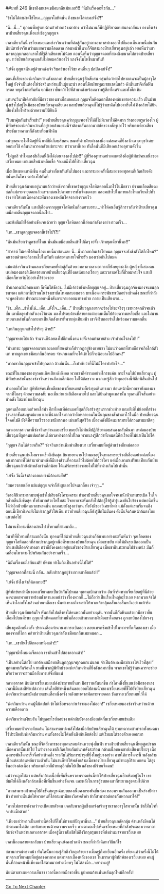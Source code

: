 ##บทที่ 249 นี่เขาถึงขนาดเขมือบกลืนมันเลยรึ!!
“นี่มันเรื่องอะไรกัน...”

“ข้าไม่ได้ตาฝาดใช่ไหม...กุญแจโลหิตนั่น ถึงขนาดไล่ตามเย่จั้ง?!”

“นี่...นี่...” ทุกคนที่อยู่รอบด้านอ้าปากกว้างตาค้าง ทว่าไม่นานก็มีปฏิกิริยาตอบสนองกลับมา ตรงดิ่งเข้าหาป๋ายเสี่ยวฉุนเพื่อแย่งชิงลูกกุญแจ

เวลาเดียวกันนี้ เซวี่ยเหมยและซ่งจวินหว่านที่ต่อสู้กันอยู่กลางอากาศห่างออกไปก็มองเห็นภาพนี้เช่นกัน นัยน์ตาซ่งจวินหว่านเผยความเดือดดาล ก่อนหน้านี้นางก็จับตามองป๋ายเสี่ยวฉุนอยู่แล้ว พอเห็นว่าเขาพลาดกุญแจดอกแรกไปก็รู้สึกเสียดายไม่น้อย ตอนนี้เห็นว่ากุญแจดอกที่สองถึงขนาดไล่กวดป๋ายเสี่ยวฉุน ทว่าป๋ายเสี่ยวฉุนกลับไม่ยอมคว้าเอาไว้ นางจึงโมโหขึ้นมาทันที

“เย่จั้ง กุญแจนั่นอยู่ด้านหลังเจ้า รีบคว้าเอาไว้ซะ คนอื่นๆ ปกป้องเย่จั้ง!”

ตอนที่เสียงของซ่งจวินหว่านดังออกมา ป๋ายเสี่ยวฉุนรู้สึกสับสน ครุ่นคิดว่าต่อไปหากตนจะเป็นผู้อาวุโสใหญ่ ยังจำเป็นต้องให้ซ่งจวินหว่านเป็นผู้แนะนำ ตอนนี้อีกฝ่ายพูดมาขนาดนี้แล้ว ดังนั้นเขาจึงกัดฟันกรอด หยุดวิ่งกะทันหัน ยกมือขวาขึ้นคว้าไปที่ด้านหลังพร้อมความรู้สึกทั้งเศร้าและทั้งฮึกเหิม

แทบจะวินาทีเดียวกับที่มือขวาของเขาเอื้อมออกมา กุญแจโลหิตดอกที่สองพลันขยายความเร็ว เป็นฝ่ายพุ่งเข้าไปอยู่ในมือของป๋ายเสี่ยวฉุนเสียเอง และป๋ายเสี่ยวฉุนก็ไม่รู้ว่าเขาคิดไปเองหรือไม่ ถึงคล้ายได้ยินเสียงไชโยโห่ร้องด้วยความปิติยินดี

“รีบมาคุ้มกันข้าเร็วเข้า!” พอป๋ายเสี่ยวฉุนคว้ากุญแจเอาไว้ได้ก็ไม่มีเวลาให้คิดมาก ร่างถอยกรูดว่องไว ผู้พิทักษ์ของซ่งจวินหว่านที่อยู่รอบด้านยามนี้จำต้องถลันออกมาสกัดขวางศัตรูเอาไว้ พริบตาเดียวเสียงประชันเวทคาถาก็ดังสะเทือนฟ้าดิน

แม้ทุกคนจะไม่ได้อยู่ที่นี่ แต่ก็มีเกือบสิบคน ขณะที่ต่างฝ่ายต่างลงมือ แต่ละคนก็ยิ่งควักเอาอาวุธวิเศษออกมาใช้ คลื่นน่าหวาดกลัวแผ่กระจาย ทว่าเวลานี้เอง ทันใดนั้นก็มีเสียงคนร้องอุทานดังขึ้น

“ไม่ถูกสิ ทำไมแสงสีเลือดนี่ถึงได้อ่อนจางลงไปล่ะ!!” ผู้ที่ร้องอุทานอย่างตกตะลึงคือผู้พิทักษ์คนหนึ่งของเซวี่ยเหมย เขาเผยสีหน้าเหลือเชื่อ จ้องเขม็งไปที่ป๋ายเสี่ยวฉุน

เมื่อเสียงของเขาดังขึ้น คนอื่นต่างก็พากันหันไปมอง และการมองครั้งนี้สมองของทุกคนก็เกิดเสียงดังสนั่นหวั่นไหว ตาค้างไปทันที

ป๋ายเสี่ยวฉุนค้นพบอยู่นานแล้วว่าหลังจากที่เขาคว้ากุญแจโลหิตดอกนี้มาไว้ในมือขวา ปราณเลือดสีแดงสดก็แผ่กระจายออกแล้วแทรกซอนไปตามทวารทั้งเจ็ดของเขา หลอมเข้าไปในกายแล้วไหลเวียนไปทั่วร่าง ทำให้บทเนื้อคงกระพันของเขาพลันโคจรอย่างรวดเร็ว

เวลาเดียวกันนั้น แสงสีเลือดจากกุญแจโลหิตนั่นก็ลดฮวบฮาบ...ทำให้คนอื่นรู้สึกราวกับว่าป๋ายเสี่ยวฉุนเขมือบกลืนกุญแจดอกนี้ลงไป...

และยังสัมผัสได้อย่างชัดเจนด้วยว่า กุญแจโลหิตดอกนี้อ่อนกำลังลงอย่างรวดเร็ว...

“เขา...เขาดูดกุญแจดอกนี้เข้าไปรึ?!”

“นั่นมันเรียกว่าดูดซะที่ไหน นั่นมันเขมือบกลืนเข้าไปชัดๆ เย่จั้ง เจ้าหยุดเดี๋ยวนี้นะ!!”

“สวรรค์ ไม่เคยได้ยินเรื่องแบบนี้มาก่อนเลย นี่...นี่หากเขากินเข้าไปหมด กุญแจจะยังส่งตัวได้อีกไหม?” คนรอบด้านตะลึงลานไปในทันที แต่ละคนหายใจถี่ระรัว มองเซ่อกันไปหมด

แม้แต่ซ่งจวินหว่านและเซวี่ยเหมยที่ต่อสู้กันด้วยเวทคาถากลางอากาศก็ยังหยุดชะงัก ผู้หญิงทั้งสองคนเหม่อมองแสงสีเลือดรอบกายป๋ายเสี่ยวฉุนที่ยิ่งลดน้อยลงเรื่อยๆ และเวลาแค่ไม่กี่ชั่วลมหายใจ แสงสีเลือดก็หายวับไปอย่างไร้ร่องรอย

ส่วนกลางฝ่ามือของเขา ก็เห็นได้ชัดว่า...ไม่มีเค้าว่ายังเหลือกุญแจอยู่...ป๋ายเสี่ยวฉุนถูกจ้องมองจนขนลุกขนพอง แต่เวลานี้ปราณในร่างเขาซัดโหมตลบอบอวล บทเนื้อคงกระพันระเบิดอย่างบ้าคลั่ง ขณะที่กำลังจะพูดอธิบาย ปราณระลอกหนึ่งดันกระจายออกมาทางปาก กลายเป็นเสียงเรอ...

“ข้า...เอิ๊ก...ข้าไม่ได้...เอิ๊ก...ตั้งใจ...เอิ๊ก...” ป๋ายเสี่ยวฉุนอยากจะร้องไห้ซะจริงๆ เขาหวาดกลัวจนตัวสั่น เอามืออุดปากตัวเองไว้แน่น มองไปรอบด้านที่สายตาแต่ละคนเต็มไปด้วยความเหลือเชื่อ และไม่นานสายตาเหล่านั้นก็กลายมาเป็นจิตสังหารที่พวยพุ่งเทียมฟ้า เขาจึงรีบถอยร่นไปพร้อมความแตกตื่น

“เขากินกุญแจเข้าไปจริงๆ ด้วย!!”

“กุญแจหายไปแล้ว จำนวนก็น้อยลงไปอีกหนึ่งคน เย่จั้งจอมทำลายล้าง เจ้าทำอะไรลงไป!!”

“ฆ่าเขาซะ กุญแจดอกแรกและดอกที่สองต่างก็ปรากฏอยู่ข้างกายเขา ไม่แน่ว่าดอกที่สามก็อาจเกิดใกล้ตัวเขา หากถูกเขาเขมือบกลืนอีกรอบ จำนวนคนที่จะได้เข้าไปก็จะน้อยลงไปอีกคน!”

“หากเขากินกุญแจเข้าไปทุกดอก ถ้าเช่นนั้น...ก็เท่ากับว่าที่นี่ไม่มีใครทำสำเร็จ...”

ขณะที่ในสมองของทุกคนเกิดเสียงดังอึงอล พวกเขาก็คำรามอย่างโกรธแค้น กระโจนใส่ป๋ายเสี่ยวฉุน ผู้พิทักษ์เหล่านั้นของซ่งจวินหว่านลังเลเล็กน้อย ไม่ได้ขัดขวาง พวกเขารู้สึกว่าทุกอย่างนี้พิลึกพิลั่นเกินไป

ห่างออกไปไกล ผู้พิทักษ์คนที่เหลือของเซวี่ยเหมยต่างก็เร่งรุดเดินทางมา ก่อนหน้านี้พวกเขายังมองมาจากที่ไกลๆ ด้วยความสงสัย พอเห็นว่าแสงสีเลือดหายไป และได้ยินคำพูดเหล่านั้น ทุกคนก็ใจสั่นอย่างบ้าคลั่ง ไล่ฆ่าป๋ายเสี่ยวฉุน

ถูกคนเกือบแปดเก้าคนไล่ฆ่า อีกทั้งคนที่อ่อนแอที่สุดก็ยังสร้างฐานรากช่วงท้าย แถมยังมีไม่น้อยที่สร้างฐานรากขั้นสมบูรณ์แบบ และที่น่าตกใจมากกว่าคือหลายคนในนั้นกุมของล้ำค่าเอาไว้ในมือ ป๋ายเสี่ยวฉุนใจคอไม่ดี ยังดีที่ความเร็วของเขามีมากพอ เผ่นหนีสุดชีวิต เบื้องหลังก็มีคนมากมายไล่กวดตามมาติดๆ

กลางอากาศ เวลานี้ซ่งจวินหว่านและเซวี่ยเหมยยังไม่ทันมีปฏิกิริยาตอบสนองกลับคืนมา เหม่อมองป๋ายเสี่ยวฉุนที่ถูกคนแปดเก้าคนไล่กวดห่างออกไปไกล พวกนางรู้สึกว่าทั้งหมดนี้คือเรื่องที่ไม่น่าเป็นไปได้

“กุญแจ กินได้ด้วยหรือ?” ซ่งจวินหว่านพึมพำเสียงเบา เซวี่ยเหมยที่อยู่ด้านข้างก็เหม่อลอย

ป๋ายเสี่ยวฉุนเผ่นโผนรวดเร็วถึงขีดสุด บินทะยานวนไปวนมาอยู่ในทะเลทรายร้างสีเลือดอย่างต่อเนื่อง คนมากมายที่ไล่ล่ามาด้านหลังก็มีบางส่วนที่ความเร็วไม่ด้อยไปกว่าใคร แต่เมื่อเอามาเปรียบเทียบกับป๋ายเสี่ยวฉุนแล้วยังล้าหลังกว่าเล็กน้อย ได้แค่รักษาช่วงระยะไม่ให้ทิ้งห่างเกินไปเท่านั้น

“เย่จั้ง วันนี้เจ้าต้องตายอย่างมิต้องสงสัย!”

“สมควรตายเอ๊ย แม้แต่กุญแจเจ้าก็ยังสูบเอาไปจนเกลี้ยง เจ้าๆๆ...”

วิชาอภินิหารมากมายพุ่งเข้าใส่เสียงดังโครมคราม ทำเอาป๋ายเสี่ยวฉุนตกใจจนหนังหัวแทบระเบิด ในใจกล้ำกลืนถึงขีดสุด ทั้งยังมากด้วยไฟโทสะ ใจอยากจะหันกลับไปต่อสู้ให้รู้ดำรู้แดงกันไปข้าง แต่พอนึกขึ้นได้ว่าอีกฝ่ายมีคนมากขนาดนั้น แถมตบะยังสูงกว่าตน ทั้งยังมีของวิเศษล้ำค่า แม้ตั้งแต่แรกเริ่มจนถึงตอนนี้เซียวชิงจะยังไม่ปรากฏตัวให้เห็น ทว่าป๋ายเสี่ยวฉุนก็ยังรู้สึกไม่มั่นคง ดังนั้นจึงก้มหน้าก้มตาโกยแนบต่อไป

ไม่นานชั่วยามที่สองผ่านไป ชั่วยามที่สามมาถึง...

วินาทีที่ชั่วยามที่สามมาถึงนั้น ทุกคนที่ไล่ฆ่าป๋ายเสี่ยวฉุนต่างก็ค้นพบอย่างกะทันหันว่า จุดเลือดของกุญแจโลหิตดอกที่สามปรากฏอยู่เหนือศีรษะของป๋ายเสี่ยวฉุน เมื่อเขาขยับ ต่อให้มันระเบิดออกเป็นลำแสงสีเลือดจ้าบาดตา ทว่าก็ยังคงลอยอยู่บนหัวของป๋ายเสี่ยวฉุน เมื่อเขาบินทะยานไปข้างหน้า มันก็เคลื่อนไหวตามไปพร้อมกันอย่างรวดเร็ว...

“นี่มันเรื่องอะไรกันแน่!! บัดซบ ทำไมถึงเป็นอย่างนี้ไปได้!”

“กุญแจดอกที่สามนี่ กลับ...กลับปรากฏอยู่ข้างกายเขาอีกแล้ว!!”

“เย่จั้ง ยังไงเจ้าก็ต้องตาย!!”

ผู้พิทักษ์เหล่านั้นของเซวี่ยเหมยเป็นบ้ากันไปหมด ทุกคนเบิกตากว้าง อันที่จริงหากเจี่ยเลี่ยอยู่ที่นี่ด้วย คงจะบอกพวกเขาพร้อมน้ำตานองหน้าว่า เรื่องพวกนี้...ไม่ถือว่าเป็นเรื่องใหญ่อะไรเลย หากพวกเจ้าได้เห็นว่าโลกทั้งใบล้วนช่วยเหลือเขา นั่นต่างหากถึงจะทำให้พวกเจ้าคลุ้มคลั่งและสิ้นหวังอย่างแท้จริง

ป๋ายเสี่ยวฉุนคับแค้นใจ หันกลับไปถลึงตาใส่คนพวกนั้นอย่างดุดัน จากนั้นก็กัดฟันแล้วยกมือขวาขึ้นเอื้อมไปบนศีรษะ กุญแจโลหิตดอกที่สามนั่นก็ลอยเข้ามากลางฝ่ามือเขาโดยตรง ถูกเขาบีบลงไปแรงๆ

เสียงตูมดังหนึ่งครั้ง ปราณเลือดจำนวนมากระเบิดออก ลอยแทรกซึมเข้าไปในทวารทั้งเจ็ดของเขา เมื่อมองจากที่ไกล คล้ายว่าป๋ายเสี่ยวฉุนกำลังเขมือบกลืนเมฆหมอก...

“เขา...เขากินไปอีกดอกหนึ่งแล้ว!!”

“กุญแจมีทั้งหมดเจ็ดดอก เขากินเข้าไปสองดอกแล้ว!”

“เป็นอย่างนี้ต่อไป เขาต้องเขมือบกลืนลูกกุญแจทุกดอกแน่นอน จำเป็นต้องลงมือฆ่าเขาให้เร็วที่สุด!” ทุกคนพากันร้อนใจ ยามนี้พวกผู้พิทักษ์ของซ่งจวินหว่านก็ยิ่งลังเลมากขึ้น พวกเขาไม่รู้ว่าตนควรจะช่วยหรือว่าควรจะร่วมมือสังหารเย่จั้งกันแน่

กลางอากาศ นัยน์ตาเซวี่ยเหมยเปล่งประกายเย็นชา มือขวาพลันยกขึ้น กำไลหนึ่งชิ้นบนข้อมือของนาง เวลานี้มีแสงสีฟ้าเปล่งวาบ เส้นใยสีฟ้าหนึ่งเส้นลอยออกไปตามนิ้วของเซวี่ยเหมยที่ชี้ไปยังป๋ายเสี่ยวฉุน ซ่งจวินหว่านสะบัดปลายแขนเสื้อหนึ่งครั้ง พลังมหาศาลพัดกระจายออก ขัดขวางเซวี่ยเหมยไว้ได้

“ซ่งจวินหว่าน คนผู้นี้ผิดปกติ ข้าไม่เชื่อหรอกว่าเจ้าจะมองไม่ออก!” เซวี่ยเหมยมองซ่งจวินหว่านด้วยความเดือดดาล

ซ่งจวินหว่านเงียบงัน ไม่พูดอะไรสักอย่าง แต่กลับยังคงลงมือสกัดกั้นเซวี่ยเหมยเช่นเดิม

เซวี่ยเหมยหัวเราะคับแค้น ไม่สามารถแบ่งพลังไปลงมือกับป๋ายเสี่ยวฉุนได้ ทุ่มเทความสามารถทั้งหมดมาใช้ประมือกับซ่งจวินหว่าน คนทั้งสองไม่ได้หยั่งเชิงกันอีกต่อไป แต่เริ่มแบไต๋ของตัวเองออกมา

เวลาเดียวกันนั้น ขณะที่จิตสังหารของทุกคนรอบด้านพวยพุ่งขึ้นฟ้า ทางฝ่ายป๋ายเสี่ยวฉุนที่พอสูดปราณเลือดพวกนั้นเข้าไป ในร่างของเขาก็เกิดเสียงกัมปนาทดังสะท้อน กล้ามเนื้อของเขาส่งเสียงเปรี๊ยะๆ เนื้อคงกระพันโคจรเร็วจี๋อย่างบ้าคลั่ง ราวกับได้รับการบำรุงที่ยิ่งใหญ่บางอย่าง ภายใต้การโคจรนี้ พลังกล้ามเนื้อแต่ละก้อนพลันรวมตัวกัน ไม่นานก็ทำให้พลังกล้ามเนื้อของป๋ายเสี่ยวฉุนฝ่าทะลุผีร้ายหกตน ไต่สูงขึ้นอย่างต่อเนื่อง พริบตาเดียวก็ฝ่าทะลุอีกขั้นไปเป็นพลังของผีร้ายเจ็ดตน!

แม้ว่าจะถูกไล่ฆ่า แต่พลังกล้ามเนื้อที่เพิ่มขึ้นพรวดพราดเช่นนี้ทำให้ป๋ายเสี่ยวฉุนฮึกเหิมอยู่ในใจ เขาสัมผัสได้ถึงพลังกล้ามเนื้อที่เพิ่มขึ้นอย่างชัดเจน และพลังในการสู้รบของเขาก็ทะยานสูงตามไปด้วย

“หากสามารถฝ่าทะลุไปถึงขั้นสมบูรณ์แบบของเนื้อคงกระพันขั้นสอง หลอมรวมกันออกมาเป็นร่างปีศาจฟ้า ถ้าอย่างนั้นต่อให้พวกคนที่ไล่ตามมามีของวิเศษล้ำค่า ข้าก็สามารถต่อกรกับพวกเขาได้!”

“หากไม่เพราะกังวลว่าจะเปิดเผยตัวตน เจอกับพวกผู้แข็งแกร่งสร้างฐานรากอาวุโสพวกนั้น ข้าก็มั่นใจที่จะประมือด้วย!”

“เพียงแต่ว่าหากเป็นอย่างนี้ต่อไปก็ไม่ใช่ทางแก้ปัญหานี่นา...” ป๋ายเสี่ยวฉุนกลัดกลุ้ม ด้านหลังมีคนไล่ล่าตามมาไม่เลิก เขาห้อทะยานด้วยความรวดเร็ว หางตามองไปเห็นเซวี่ยเหมยที่กำลังประลองเวทคาถากับซ่งจวินหว่านกลางอากาศ เมื่อครู่นี้เขาสัมผัสได้ถึงวิกฤตรุนแรงที่ส่งผ่านมาจากเซวี่ยเหมย

เวลานี้ถอนสายตากลับมา ป๋ายเสี่ยวฉุนยังคงปวดหัว ขณะที่กำลังคิดหาวิธีแก้ไข

สถานการณ์ตรงหน้า ทันใดนั้นความรู้สึกถึงวิกฤตร้ายแรงเมื่อครู่ก็มาเยือนอีกครั้ง เพียงแต่ว่าครั้งนี้ไม่ได้มาจากเซวี่ยเหมยที่อยู่กลางอากาศ แต่มาจากเบื้องหลังของเขา ในบรรดาผู้พิทักษ์ของเซวี่ยเหมย คนผู้นั้นที่ก่อนหน้านี้เพียงแค่ไล่ตามมาอย่างเงียบๆ ไม่ได้ลงมือ...หยางหงอู่!

นัยน์ตาเขาเผยความเย็นชา เวลานี้พอยกมือขวาขึ้น ธูปหอมก้านนั้นพลันลุกไหม้อีกครั้ง!


------


[Go To Next Chapter]( ./67.md)